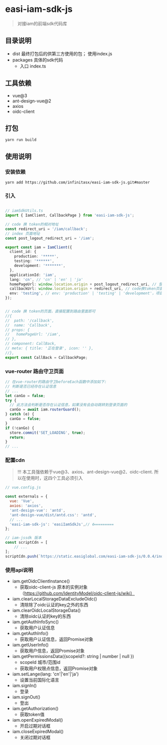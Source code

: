 # easi-iam-sdk-js
> 对接iam的前端sdk代码库

## 目录说明
- dist 最终打包后的供第三方使用的包； 使用index.js
- packages 具体的sdk代码
    - 入口 index.ts

## 工具依赖
- vue@3
- ant-design-vue@2
- axios
- oidc-client

## 打包
```
yarn run build
```

## 使用说明
### 安装依赖
```text
yarn add https://github.com/infinitasx/easi-iam-sdk-js.git#master
```
### 引入
```ts

// iamSdkUtils.ts
import { IamClient, CallbackPage } from 'easi-iam-sdk-js';

// code 换 token的相对地址
const redirect_uri = '/iam/callback';
// index 页面地址
const post_logout_redirect_uri = '/iam';

export const iam = IamClient({
  client_id: {
    production: '*****',
    testing: '******',
    development: '*******',
  },
  applicationId: 'iam',
  lang: 'cn', // 'cn' | 'en' | 'ja'
  homePageUrl: window.location.origin + post_logout_redirect_uri, // 登录成功后跳转的主页
  callbackUrl: window.location.origin + redirect_uri, // code换token页面
  env: 'testing', // env: 'production' | 'testing' | 'development'，项目对应的运行环境
});


// code 换 token的页面，直接配置到路由里面即可
//{
//  path: '/callback',
//  name: 'Callback',
// props: {
//   homePageUrl: '/iam',
// },
// component: CallBack,
// meta: { title: '正在登录', icon: '' },
//},
export const CallBack = CallbackPage;
```

### vue-router 路由守卫页面
```ts
// 在vue-router的路由守卫beforeEach函数中添加如下:
// 判断是否已经存在认证信息
// ...
let canGo = false;
try {
  // 此方法会判断是否存在认证信息，如果没有会自动跳转到登录页面的  
  canGo = await iam.routerGuard();
} catch (e) {
  canGo = false;
}
if (!canGo) {
  store.commit('SET_LOADING', true);
  return;
}
// ...
```

### 配置cdn
> !!! 本工具强依赖于vue@3、axios、ant-design-vue@2、oidc-client.
> 所以在使用时，这四个工具必须引入
```js
// vue.config.js

const externals = {
  vue: 'Vue',
  axios: 'axios',
  'ant-design-vue': 'antd',
  'ant-design-vue/dist/antd.css': 'antd',
  // ... 
  'easi-iam-sdk-js': 'easiIamSdkJs',// 《=========
};

// iam-jssdk 版本
const scriptCdn = [
    // ...
];
scriptCdn.push(`https://static.easiglobal.com/easi-iam-sdk-js/0.0.4/index.js`);
```

### 使用api说明
- iam.getOidcClientInstance()
    - 获取oidc-client-js 原本的实例对象（https://github.com/IdentityModel/oidc-client-js/wiki）
- iam.clearLocalStorageDataExcludeOidc()
    - 清除除了oidc认证的key之外的东西
- iam.clearOidcLocalStorageData()
    - 清除oidc认证的key的东西
- iam.getAuthInfoSync()
    - 获取用户认证信息
- iam.getAuthInfo()
    - 获取用户认证信息，返回Promise对象
- iam.getUserInfo()
    - 获取用户信息，返回Promise对象
- iam.getPermissionsData({scopeId?: string | number | null })
    - scopeId 城市/范围id
    - 获取用户权限点信息，返回Promise对象
- iam.setLange(lang: 'cn'|'en'|'ja')  
    - 设置当前国际化语言
- iam.signIn()
    - 登录
- iam.signOut()
    - 登出
- iam.getAuthorization()
    - 获取token值
- iam.openExpiredModal()
    - 开启过期对话框
- iam.closeExpiredModal()
    - 关闭过期对话框
